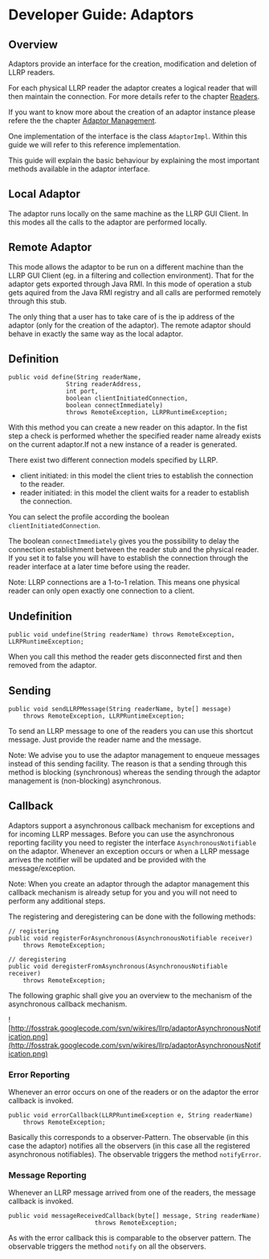 # Developer Guide: Adaptors #



## Overview ##

Adaptors provide an interface for the creation, modification and deletion of LLRP readers.

For each physical LLRP reader the adaptor creates a logical reader that will then maintain the connection. For more details refer to the chapter [Readers](LlrpDevGuideMgmtReaders.md).

If you want to know more about the creation of an adaptor instance please refere the the chapter [Adaptor Management](LlrpDevGuideMgmtAdaptorManagement.md).

One implementation of the interface is the class `AdaptorImpl`. Within this guide we will refer to this reference implementation.

This guide will explain the basic behaviour by explaining the most important methods available in the adaptor interface.

## Local Adaptor ##

The adaptor runs locally on the same machine as the LLRP GUI Client. In this modes all the calls to the adaptor are performed locally.

## Remote Adaptor ##

This mode allows the adaptor to be run on a different machine than the LLRP GUI Client (eg. in a filtering and collection environment). That for the adaptor gets exported through Java RMI. In this mode of operation a stub gets aquired from the Java RMI registry and all calls are performed remotely through this stub.

The only thing that a user has to take care of is the ip address of the adaptor (only for the creation of the adaptor). The remote adaptor should behave in exactly the same way as the local adaptor.

## Definition ##

```
public void define(String readerName, 
                String readerAddress,
                int port, 
                boolean clientInitiatedConnection,
                boolean connectImmediately) 
                throws RemoteException, LLRPRuntimeException;
```

With this method you can create a new reader on this adaptor. In the fist step a check is performed whether the specified reader name already exists on the current adaptor.If not a new instance of a reader is generated.

There exist two different connection models specified by LLRP.

  * client initiated: in this model the client tries to establish the connection to the reader.
  * reader initiated: in this model the client waits for a reader to establish the connection.

You can select the profile according the boolean `clientInitiatedConnection`.

The boolean `connectImmediately` gives you the possibility to delay the connection establishment between the reader stub and the physical reader. If you set it to false you will have to establish the connection through the reader interface at a later time before using the reader.

Note: LLRP connections are a 1-to-1 relation. This means one physical reader can only open exactly one connection to a client.

## Undefinition ##

```
public void undefine(String readerName) throws RemoteException, LLRPRuntimeException;
```

When you call this method the reader gets disconnected first and then removed from the adaptor.

## Sending ##

```
public void sendLLRPMessage(String readerName, byte[] message) 
    throws RemoteException, LLRPRuntimeException;
```

To send an LLRP message to one of the readers you can use this shortcut message. Just provide the reader name and the message.

Note: We advise you to use the adaptor management to enqueue messages instead of this sending facility. The reason is that a sending through this method is blocking (synchronous) whereas the sending through the adaptor management is (non-blocking) asynchronous.

## Callback ##

Adaptors support a asynchronous callback mechanism for exceptions and for incoming LLRP messages. Before you can use the asynchronous reporting facility you need to register the interface `AsynchronousNotifiable` on the adaptor. Whenever an exception occurs or when a LLRP message arrives the notifier will be updated and be provided with the message/exception.

Note: When you create an adaptor through the adaptor management this callback mechanism is already setup for you and you will not need to perform any additional steps.

The registering and deregistering can be done with the following methods:

```
// registering
public void registerForAsynchronous(AsynchronousNotifiable receiver) 
    throws RemoteException;

// deregistering
public void deregisterFromAsynchronous(AsynchronousNotifiable receiver) 
    throws RemoteException;
```

The following graphic shall give you an overview to the mechanism of the asynchronous callback mechanism.

![http://fosstrak.googlecode.com/svn/wikires/llrp/adaptorAsynchronousNotification.png](http://fosstrak.googlecode.com/svn/wikires/llrp/adaptorAsynchronousNotification.png)

### Error Reporting ###

Whenever an error occurs on one of the readers or on the adaptor the error callback is invoked.

```
public void errorCallback(LLRPRuntimeException e, String readerName) 
    throws RemoteException;
```

Basically this corresponds to a observer-Pattern. The observable (in this case the adaptor) notifies all the observers (in this case all the registered asynchronous notifiables). The observable triggers the method `notifyError`.

### Message Reporting ###

Whenever an LLRP message arrived from one of the readers, the message callback is invoked.

```
public void messageReceivedCallback(byte[] message, String readerName)
                        throws RemoteException;
```

As with the error callback this is comparable to the observer pattern. The observable triggers the method `notify` on all the observers.
